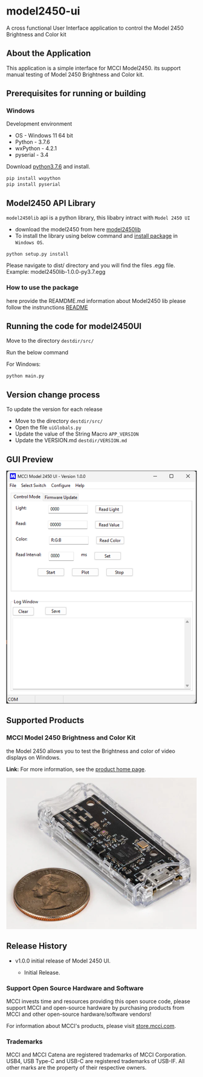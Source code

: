 # model2450-ui
A cross functional User Interface application to control the Model 2450 Brightness and Color kit

<!-- /TOC -->

## About the Application

This application is a simple interface for MCCI Model2450. its support manual testing of Model 2450 Brightness and Color kit.

## Prerequisites for running or building

### Windows

Development environment

* OS - Windows 11 64 bit
* Python - 3.7.6
* wxPython - 4.2.1
* pyserial - 3.4

Download [python3.7.6](https://www.python.org/downloads/release/python-376/) and install.

```shell
pip install wxpython
pip install pyserial
```

## Model2450 API Library

`model2450lib` api is a python library, this libabry intract with `Model 2450 UI`

* download the model2450 from here [model2450lib](https://github.com/mcci-usb/model2450lib)
* To install the library using below command and [install package](https://github.com/mcci-usb/model2450lib#installing-model24500-package) in `Windows OS`.

```shell
python setup.py install
```

Please navigate to dist/ directory and you will find the files .egg file. Example: model2450lib-1.0.0-py3.7.egg

### How to use the package

here provide the REAMDME.md information about Model2450 lib please follow the instrunctions [README](https://github.com/mcci-usb/model2450lib/edit/main/README.md)

## Running the code for model2450UI

Move to the directory `destdir/src/`

Run the below command

For Windows:

```shell
python main.py
```

## Version change process

To update the version for each release

* Move to the directory `destdir/src/`
* Open the file `uiGlobals.py`
* Update the value of the String Macro `APP_VERSION`
* Update the VERSION.md `destdir/VERSION.md`

## GUI Preview

![UI Preview](assets/Model2450UI.png)

## Supported Products

### MCCI Model 2450 Brightness and Color Kit

the Model 2450 allows you to test the Brightness and color of video displays on Windows.

**Link:** For more information, see the [product home page](https://store.mcci.com/products/model-2450-brightness-and-color-kit).

![Model2450BACK](assets/Model2450.png)

## Release History

- v1.0.0 initial release of Model 2450 UI.

    - Initial Release.

### Support Open Source Hardware and Software

MCCI invests time and resources providing this open source code, please support MCCI and open-source hardware by purchasing products from MCCI and other open-source hardware/software vendors!

For information about MCCI's products, please visit [store.mcci.com](https://store.mcci.com/).

### Trademarks

MCCI and MCCI Catena are registered trademarks of MCCI Corporation. USB4, USB Type-C and USB-C are registered trademarks of USB-IF. All other marks are the property of their respective owners.

<!-- markdownlint-disable-file MD004 -->